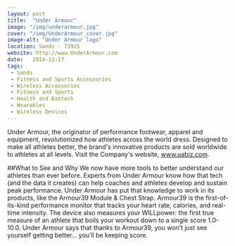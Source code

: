 ```yaml
---
layout: post
title:  "Under Armour"
image: "/img/underarmour.jpg"
cover: "/img/UnderArmour_cover.jpg"
image-alt: "Under Armour logo"
location: Sands - 73915
website: http://www.UnderArmour.com
date:   2014-12-17
tags:
 - Sands
 - Fitness and Sports Accessories
 - Wireless Accessories
 - Fitness and Sports
 - Health and Biotech
 - Wearables
 - Wireless Devices
---
```


Under Armour, the originator of performance footwear, apparel and equipment, revolutionized how athletes across the world dress. Designed to make all athletes better, the brand's innovative products are sold worldwide to athletes at all levels. Visit the Company's website, www.uabiz.com.

##What to See and Why
We now have more tools to better understand our athletes than ever before. Experts from Under Armour know how that tech (and the data it creates) can help coaches and athletes develop and sustain peak performance. Under Armour has put that knowledge to work in its products, like the Armour39 Module & Chest Strap. Armour39 is the first-of-its-kind performance monitor that tracks your heart rate, calories, and real-time intensity. The device also measures your WILLpower: the first true measure of an athlete that boils your workout down to a single score 1.0-10.0. Under Armour says that thanks to Armour39, you won’t just see yourself getting better... you’ll be keeping score. 